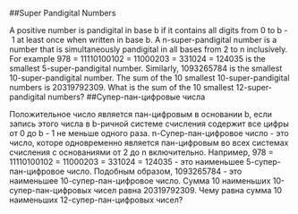 ##Super Pandigital Numbers

A positive number is pandigital in base b if it contains all digits from 0 to b - 1 at least once when written in base b.
A n-super-pandigital number is a number that is simultaneously pandigital in all bases from 2 to n inclusively.
For example 978 = 11110100102 = 11000203 = 331024 = 124035 is the smallest 5-super-pandigital number.
Similarly, 1093265784 is the smallest 10-super-pandigital number.
The sum of the 10 smallest 10-super-pandigital numbers is 20319792309.
What is the sum of the 10 smallest 12-super-pandigital numbers?
##Супер-пан-цифровые числа

Положительное число является пан-цифровым в основании b, если запись этого числа в b-ричной системе счисления содержит все цифры от 0 до b - 1 не меньше одного раза.
n-Супер-пан-цифровое число - это число, которе одновременно является пан-цифровым во всех системах счисления с основаниями от 2 до n включительно.
Например, 978 = 11110100102 = 11000203 = 331024 = 124035 - это наименьшее 5-супер-пан-цифровое число.
Подобным образом, 1093265784 - это наименьшее 10-супер-пан-цифровое число.
Сумма 10 наименьших 10-супер-пан-цифровых чисел равна 20319792309.
Чему равна сумма 10 наименьших 12-супер-пан-цифровых чисел?

